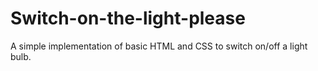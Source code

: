 # Switch-on-the-light-please

A simple implementation of basic HTML and CSS to switch on/off a light bulb.
